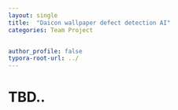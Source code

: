 ```yaml
---
layout: single
title:  "Daicon wallpaper defect detection AI"
categories: Team Project


author_profile: false
typora-root-url: ../
---
```


# TBD..
